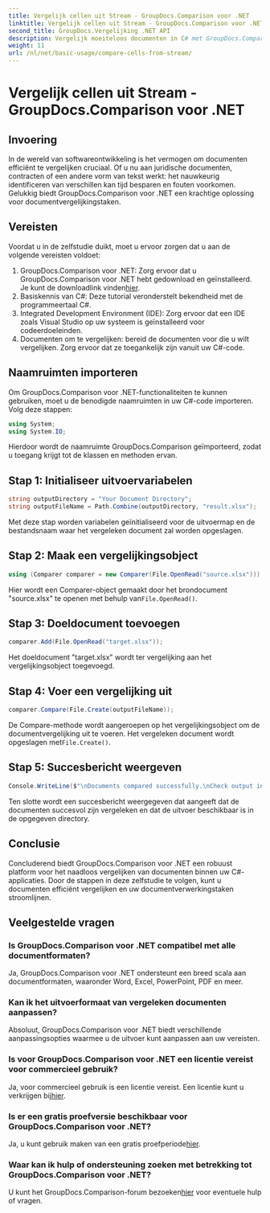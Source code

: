 ```yaml
---
title: Vergelijk cellen uit Stream - GroupDocs.Comparison voor .NET
linktitle: Vergelijk cellen uit Stream - GroupDocs.Comparison voor .NET
second_title: GroupDocs.Vergelijking .NET API
description: Vergelijk moeiteloos documenten in C# met GroupDocs.Comparison voor .NET. Stroomlijn uw documentverwerkingstaken met gemak.
weight: 11
url: /nl/net/basic-usage/compare-cells-from-stream/
---
```


# Vergelijk cellen uit Stream - GroupDocs.Comparison voor .NET

## Invoering
In de wereld van softwareontwikkeling is het vermogen om documenten efficiënt te vergelijken cruciaal. Of u nu aan juridische documenten, contracten of een andere vorm van tekst werkt: het nauwkeurig identificeren van verschillen kan tijd besparen en fouten voorkomen. Gelukkig biedt GroupDocs.Comparison voor .NET een krachtige oplossing voor documentvergelijkingstaken.
## Vereisten
Voordat u in de zelfstudie duikt, moet u ervoor zorgen dat u aan de volgende vereisten voldoet:
1.  GroupDocs.Comparison voor .NET: Zorg ervoor dat u GroupDocs.Comparison voor .NET hebt gedownload en geïnstalleerd. Je kunt de downloadlink vinden[hier](https://releases.groupdocs.com/comparison/net/).
2. Basiskennis van C#: Deze tutorial veronderstelt bekendheid met de programmeertaal C#.
3. Integrated Development Environment (IDE): Zorg ervoor dat een IDE zoals Visual Studio op uw systeem is geïnstalleerd voor codeerdoeleinden.
4. Documenten om te vergelijken: bereid de documenten voor die u wilt vergelijken. Zorg ervoor dat ze toegankelijk zijn vanuit uw C#-code.

## Naamruimten importeren
Om GroupDocs.Comparison voor .NET-functionaliteiten te kunnen gebruiken, moet u de benodigde naamruimten in uw C#-code importeren. Volg deze stappen:

```csharp
using System;
using System.IO;
```
Hierdoor wordt de naamruimte GroupDocs.Comparison geïmporteerd, zodat u toegang krijgt tot de klassen en methoden ervan.

## Stap 1: Initialiseer uitvoervariabelen
```csharp
string outputDirectory = "Your Document Directory";
string outputFileName = Path.Combine(outputDirectory, "result.xlsx");
```
Met deze stap worden variabelen geïnitialiseerd voor de uitvoermap en de bestandsnaam waar het vergeleken document zal worden opgeslagen.
## Stap 2: Maak een vergelijkingsobject
```csharp
using (Comparer comparer = new Comparer(File.OpenRead("source.xlsx")))
```
 Hier wordt een Comparer-object gemaakt door het brondocument "source.xlsx" te openen met behulp van`File.OpenRead()`.
## Stap 3: Doeldocument toevoegen
```csharp
comparer.Add(File.OpenRead("target.xlsx"));
```
Het doeldocument "target.xlsx" wordt ter vergelijking aan het vergelijkingsobject toegevoegd.
## Stap 4: Voer een vergelijking uit
```csharp
comparer.Compare(File.Create(outputFileName));
```
 De Compare-methode wordt aangeroepen op het vergelijkingsobject om de documentvergelijking uit te voeren. Het vergeleken document wordt opgeslagen met`File.Create()`.
## Stap 5: Succesbericht weergeven
```csharp
Console.WriteLine($"\nDocuments compared successfully.\nCheck output in {outputDirectory}.");
```
Ten slotte wordt een succesbericht weergegeven dat aangeeft dat de documenten succesvol zijn vergeleken en dat de uitvoer beschikbaar is in de opgegeven directory.

## Conclusie
Concluderend biedt GroupDocs.Comparison voor .NET een robuust platform voor het naadloos vergelijken van documenten binnen uw C#-applicaties. Door de stappen in deze zelfstudie te volgen, kunt u documenten efficiënt vergelijken en uw documentverwerkingstaken stroomlijnen.
## Veelgestelde vragen
### Is GroupDocs.Comparison voor .NET compatibel met alle documentformaten?
Ja, GroupDocs.Comparison voor .NET ondersteunt een breed scala aan documentformaten, waaronder Word, Excel, PowerPoint, PDF en meer.
### Kan ik het uitvoerformaat van vergeleken documenten aanpassen?
Absoluut, GroupDocs.Comparison voor .NET biedt verschillende aanpassingsopties waarmee u de uitvoer kunt aanpassen aan uw vereisten.
### Is voor GroupDocs.Comparison voor .NET een licentie vereist voor commercieel gebruik?
 Ja, voor commercieel gebruik is een licentie vereist. Een licentie kunt u verkrijgen bij[hier](https://purchase.groupdocs.com/buy).
### Is er een gratis proefversie beschikbaar voor GroupDocs.Comparison voor .NET?
 Ja, u kunt gebruik maken van een gratis proefperiode[hier](https://releases.groupdocs.com/).
### Waar kan ik hulp of ondersteuning zoeken met betrekking tot GroupDocs.Comparison voor .NET?
 U kunt het GroupDocs.Comparison-forum bezoeken[hier](https://forum.groupdocs.com/c/comparison/12) voor eventuele hulp of vragen.